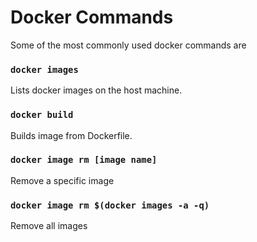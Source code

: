 # Docker Commands

Some of the most commonly used docker commands are 

### `docker images`

Lists docker images on the host machine.

### `docker build`

Builds image from Dockerfile.


### `docker image rm [image name]`

Remove a specific image


### `docker image rm $(docker images -a -q)`

Remove all images
